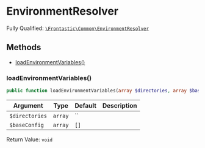 #  EnvironmentResolver

Fully Qualified: [`\Frontastic\Common\EnvironmentResolver`](../../src/php/EnvironmentResolver.php)




## Methods

* [loadEnvironmentVariables()](#loadenvironmentvariables)


### loadEnvironmentVariables()


```php
public function loadEnvironmentVariables(array $directories, array $baseConfig = []): void
```






Argument|Type|Default|Description
--------|----|-------|-----------
`$directories`|`array`|``|
`$baseConfig`|`array`|`[]`|

Return Value: `void`

